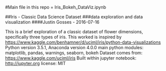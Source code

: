#Main file in this repo = Iris_Bokeh_DataViz.ipynb


##Iris - Classic Data Science Dataset
###data exploration and data visualization 
####Justin Gosses - 2016-07-16  

This is a brief exploration of a classic dataset of flower dimensions, specifically three types of iris.
This worked is inspired by https://www.kaggle.com/benhamner/d/uciml/iris/python-data-visualizations
Python version 3.5.1, Anaconda version 4.0.0 main python modules: matplotlib, pandas, warnings, seaborn, bokeh
Dataset comes from: https://www.kaggle.com/uciml/iris
Built within jupyter notebook: http://jupyter.org
license: MIT
